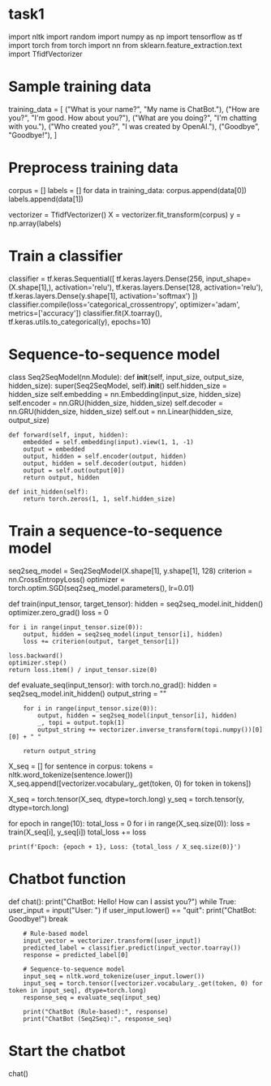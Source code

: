 # task1
import nltk
import random
import numpy as np
import tensorflow as tf
import torch
from torch import nn
from sklearn.feature_extraction.text import TfidfVectorizer

# Sample training data
training_data = [
    ("What is your name?", "My name is ChatBot."),
    ("How are you?", "I'm good. How about you?"),
    ("What are you doing?", "I'm chatting with you."),
    ("Who created you?", "I was created by OpenAI."),
    ("Goodbye", "Goodbye!"),
]

# Preprocess training data
corpus = []
labels = []
for data in training_data:
    corpus.append(data[0])
    labels.append(data[1])

vectorizer = TfidfVectorizer()
X = vectorizer.fit_transform(corpus)
y = np.array(labels)

# Train a classifier
classifier = tf.keras.Sequential([
    tf.keras.layers.Dense(256, input_shape=(X.shape[1],), activation='relu'),
    tf.keras.layers.Dense(128, activation='relu'),
    tf.keras.layers.Dense(y.shape[1], activation='softmax')
])
classifier.compile(loss='categorical_crossentropy', optimizer='adam', metrics=['accuracy'])
classifier.fit(X.toarray(), tf.keras.utils.to_categorical(y), epochs=10)

# Sequence-to-sequence model
class Seq2SeqModel(nn.Module):
    def __init__(self, input_size, output_size, hidden_size):
        super(Seq2SeqModel, self).__init__()
        self.hidden_size = hidden_size
        self.embedding = nn.Embedding(input_size, hidden_size)
        self.encoder = nn.GRU(hidden_size, hidden_size)
        self.decoder = nn.GRU(hidden_size, hidden_size)
        self.out = nn.Linear(hidden_size, output_size)

    def forward(self, input, hidden):
        embedded = self.embedding(input).view(1, 1, -1)
        output = embedded
        output, hidden = self.encoder(output, hidden)
        output, hidden = self.decoder(output, hidden)
        output = self.out(output[0])
        return output, hidden

    def init_hidden(self):
        return torch.zeros(1, 1, self.hidden_size)

# Train a sequence-to-sequence model
seq2seq_model = Seq2SeqModel(X.shape[1], y.shape[1], 128)
criterion = nn.CrossEntropyLoss()
optimizer = torch.optim.SGD(seq2seq_model.parameters(), lr=0.01)

def train(input_tensor, target_tensor):
    hidden = seq2seq_model.init_hidden()
    optimizer.zero_grad()
    loss = 0

    for i in range(input_tensor.size(0)):
        output, hidden = seq2seq_model(input_tensor[i], hidden)
        loss += criterion(output, target_tensor[i])

    loss.backward()
    optimizer.step()
    return loss.item() / input_tensor.size(0)

def evaluate_seq(input_tensor):
    with torch.no_grad():
        hidden = seq2seq_model.init_hidden()
        output_string = ""

        for i in range(input_tensor.size(0)):
            output, hidden = seq2seq_model(input_tensor[i], hidden)
            _, topi = output.topk(1)
            output_string += vectorizer.inverse_transform(topi.numpy())[0][0] + " "

        return output_string

X_seq = []
for sentence in corpus:
    tokens = nltk.word_tokenize(sentence.lower())
    X_seq.append([vectorizer.vocabulary_.get(token, 0) for token in tokens])

X_seq = torch.tensor(X_seq, dtype=torch.long)
y_seq = torch.tensor(y, dtype=torch.long)

for epoch in range(10):
    total_loss = 0
    for i in range(X_seq.size(0)):
        loss = train(X_seq[i], y_seq[i])
        total_loss += loss

    print(f'Epoch: {epoch + 1}, Loss: {total_loss / X_seq.size(0)}')

# Chatbot function
def chat():
    print("ChatBot: Hello! How can I assist you?")
    while True:
        user_input = input("User: ")
        if user_input.lower() == "quit":
            print("ChatBot: Goodbye!")
            break

        # Rule-based model
        input_vector = vectorizer.transform([user_input])
        predicted_label = classifier.predict(input_vector.toarray())
        response = predicted_label[0]

        # Sequence-to-sequence model
        input_seq = nltk.word_tokenize(user_input.lower())
        input_seq = torch.tensor([vectorizer.vocabulary_.get(token, 0) for token in input_seq], dtype=torch.long)
        response_seq = evaluate_seq(input_seq)

        print("ChatBot (Rule-based):", response)
        print("ChatBot (Seq2Seq):", response_seq)

# Start the chatbot
chat()
